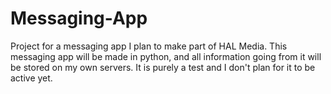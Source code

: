# Messaging-App
Project for a messaging app I plan to make part of HAL Media.
This messaging app will be made in python, and all information going from it will be stored on my own servers. It is purely a test and I don't plan for it to be active yet.
